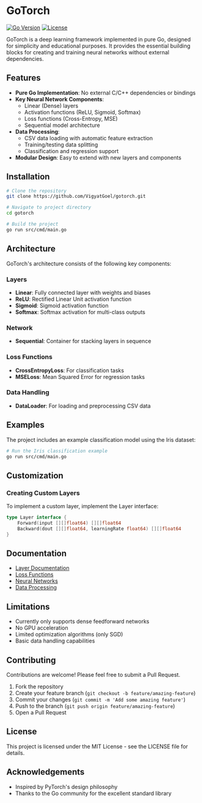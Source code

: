 # GoTorch

[![Go Version](https://img.shields.io/badge/Go-1.24-blue.svg)](https://go.dev/)
[![License](https://img.shields.io/badge/license-MIT-green.svg)](LICENSE)

GoTorch is a deep learning framework implemented in pure Go, designed for simplicity and educational purposes. It provides the essential building blocks for creating and training neural networks without external dependencies.

## Features

- **Pure Go Implementation**: No external C/C++ dependencies or bindings
- **Key Neural Network Components**:
  - Linear (Dense) layers
  - Activation functions (ReLU, Sigmoid, Softmax)
  - Loss functions (Cross-Entropy, MSE)
  - Sequential model architecture
- **Data Processing**:
  - CSV data loading with automatic feature extraction
  - Training/testing data splitting
  - Classification and regression support
- **Modular Design**: Easy to extend with new layers and components

## Installation

```bash
# Clone the repository
git clone https://github.com/VigyatGoel/gotorch.git

# Navigate to project directory
cd gotorch

# Build the project
go run src/cmd/main.go
```

## Architecture

GoTorch's architecture consists of the following key components:

### Layers

- **Linear**: Fully connected layer with weights and biases
- **ReLU**: Rectified Linear Unit activation function
- **Sigmoid**: Sigmoid activation function
- **Softmax**: Softmax activation for multi-class outputs

### Network

- **Sequential**: Container for stacking layers in sequence

### Loss Functions

- **CrossEntropyLoss**: For classification tasks
- **MSELoss**: Mean Squared Error for regression tasks

### Data Handling

- **DataLoader**: For loading and preprocessing CSV data

## Examples

The project includes an example classification model using the Iris dataset:

```bash
# Run the Iris classification example
go run src/cmd/main.go
```

## Customization

### Creating Custom Layers

To implement a custom layer, implement the Layer interface:

```go
type Layer interface {
    Forward(input [][]float64) [][]float64
    Backward(dout [][]float64, learningRate float64) [][]float64
}
```

## Documentation

- [Layer Documentation](src/layers/)
- [Loss Functions](src/loss/)
- [Neural Networks](src/network/)
- [Data Processing](src/data/)

## Limitations

- Currently only supports dense feedforward networks
- No GPU acceleration
- Limited optimization algorithms (only SGD)
- Basic data handling capabilities

## Contributing

Contributions are welcome! Please feel free to submit a Pull Request.

1. Fork the repository
2. Create your feature branch (`git checkout -b feature/amazing-feature`)
3. Commit your changes (`git commit -m 'Add some amazing feature'`)
4. Push to the branch (`git push origin feature/amazing-feature`)
5. Open a Pull Request

## License

This project is licensed under the MIT License - see the LICENSE file for details.

## Acknowledgements

- Inspired by PyTorch's design philosophy
- Thanks to the Go community for the excellent standard library
